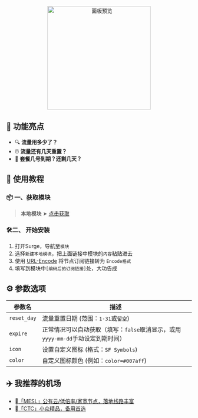 <div align="center">
<img src="https://raw.githubusercontent.com/cc63/Surge/main/Module/Panel/Sub-info/Moore/Sub-info.PNG" width="280" alt="面板预览">
<br>

</div>

## 🌟 功能亮点

- 🔍 **流量用多少了？**
- ⏰ **流量还有几天重置？**
- 📅 **套餐几号到期？还剩几天？**

## 🚀 使用教程

### 📦 一、获取模块

> **本地模块** ➤ [点击获取](https://raw.githubusercontent.com/cc63/Surge/main/Module/Panel/Sub-info/Moore/Sub-info.sgmodule)

### 🛠二、 开始安装

1. 打开Surge，导航至`模块`
2. 选择`新建本地模块`，把上面链接中模块的`内容`粘贴进去
3. 使用 [URL-Encode](https://www.urlencoder.org/zh/) 将节点订阅链接转为 `Encode格式`
4. 填写到模块中`[编码后的订阅链接]`处，大功告成

## ⚙️ 参数选项

| 参数名     | 描述                                         |
|-----------|---------------------------------------------|
| `reset_day` | 流量重置日期 (范围：`1-31`或`留空`)                   |
| `expire`   | 正常情况可以自动获取（填写：`false`取消显示，或用`yyyy-mm-dd`手动设定到期时间） |
| `icon`     | 设置自定义图标 (格式：`SF Symbols`)              |
| `color`    | 自定义图标颜色 (例如：`color=#007aff`)        |


## ✈️ 我推荐的机场

- 🚀[「MESL」公有云/低倍率/家宽节点，落地线路丰富](https://in.mesl.cloud/#/register?code=YiKXC8T0)
- 🚀[「CTC」小众精品，备用首选](https://www.jinglongyu.com/#/register?code=NhhJLvBB)
